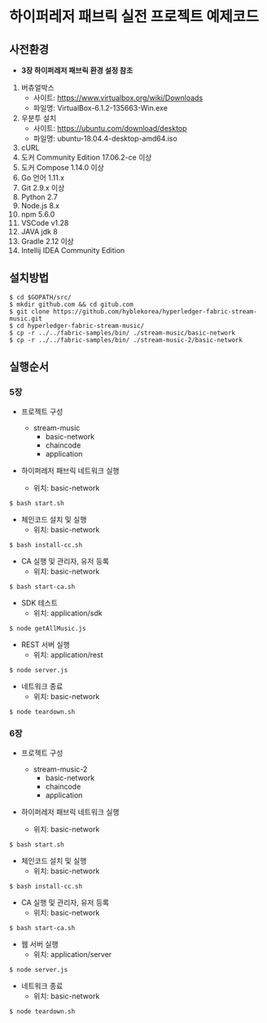 # 하이퍼레저 패브릭 실전 프로젝트 예제코드

## 사전환경
* **3장 하이퍼레저 패브릭 환경 설정 참조**
1. 버츄얼박스
    - 사이트: <https://www.virtualbox.org/wiki/Downloads>
    - 파일명: VirtualBox-6.1.2-135663-Win.exe
2. 우분투 설치
    - 사이트: <https://ubuntu.com/download/desktop>
    - 파일명: ubuntu-18.04.4-desktop-amd64.iso
3. cURL
4. 도커 Community Edition 17.06.2-ce 이상
5. 도커 Compose 1.14.0 이상
6. Go 언어 1.11.x
7. Git 2.9.x 이상
8. Python 2.7
9. Node.js 8.x
10. npm 5.6.0
11. VSCode v1.28
12. JAVA jdk 8
13. Gradle 2.12 이상
14. Intellij IDEA Community Edition

## 설치방법
~~~
$ cd $GOPATH/src/
$ mkdir github.com && cd gitub.com
$ git clone https://github.com/hyblekorea/hyperledger-fabric-stream-music.git
$ cd hyperledger-fabric-stream-music/
$ cp -r ../../fabric-samples/bin/ ./stream-music/basic-network
$ cp -r ../../fabric-samples/bin/ ./stream-music-2/basic-network
~~~

## 실행순서

### 5장
* 프로젝트 구성
    * stream-music
        * basic-network
        * chaincode
        * application

* 하이퍼레저 패브릭 네트워크 실행
    * 위치: basic-network
~~~
$ bash start.sh
~~~ 
* 체인코드 설치 및 실행
    * 위치: basic-network
~~~
$ bash install-cc.sh
~~~ 
* CA 실행 및 관리자, 유저 등록
    * 위치: basic-network
~~~
$ bash start-ca.sh
~~~ 
* SDK 테스트
    * 위치: application/sdk
~~~
$ node getAllMusic.js
~~~ 

* REST 서버 실행
    * 위치: application/rest
~~~
$ node server.js
~~~ 
* 네트워크 종료
    * 위치: basic-network
~~~
$ node teardown.sh
~~~ 
### 6장
* 프로젝트 구성
    * stream-music-2
        * basic-network
        * chaincode
        * application

* 하이퍼레저 패브릭 네트워크 실행
    * 위치: basic-network
~~~
$ bash start.sh
~~~ 
* 체인코드 설치 및 실행
    * 위치: basic-network
~~~
$ bash install-cc.sh
~~~ 
* CA 실행 및 관리자, 유저 등록
    * 위치: basic-network
~~~
$ bash start-ca.sh
~~~ 
* 웹 서버 실행
    * 위치: application/server
~~~
$ node server.js
~~~ 
* 네트워크 종료
    * 위치: basic-network
~~~
$ node teardown.sh
~~~ 

